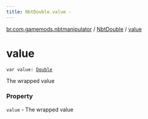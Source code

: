 ```yaml
---
title: NbtDouble.value - 
---
```


[br.com.gamemods.nbtmanipulator](../index.html) / [NbtDouble](index.html) / [value](./value.html)

# value

`var value: `[`Double`](https://kotlinlang.org/api/latest/jvm/stdlib/kotlin/-double/index.html)

The wrapped value

### Property

`value` - The wrapped value